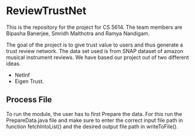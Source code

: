 # ReviewTrustNet

This is the repository for the project for CS 5614. The team members are Bipasha Banerjee, Smridh Malthotra and Ramya Nandigam. 

The goal of the project is to give trust value to users and thus generate a trust review network. The data set used is from SNAP dataset of amazon musical instrument reviews. We have based our project out of two different ideas.
- NetInf
- Eigen Trust.

## Process File
To run the module, the user has to first Prepare the data. For this run the PrepareData.java file and make sure to enter the correct input file path in function fetchIntoList() and the desired output file path in writeToFile().

## 
